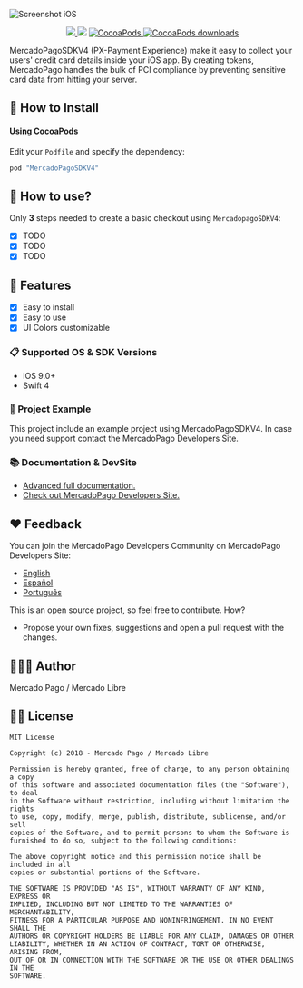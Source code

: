 ![Screenshot iOS](https://i.imgur.com/7nDmBpl.jpg)
<p align="center">
    <a href="https://travis-ci.org/mercadopago/px-ios">
      <img src="https://img.shields.io/travis/mercadopago/px-ios.svg">
    </a>
    <img src="https://img.shields.io/badge/Swift-4.1-orange.svg" />
    <a href="https://cocoapods.org/pods/MercadoPagoSDKV4">
        <img src="https://img.shields.io/cocoapods/v/px-ios.svg" alt="CocoaPods" />
    </a>
    <a href="https://cocoapods.org/pods/MercadoPagoSDKV4">
        <img src="https://img.shields.io/cocoapods/dt/MercadoPagoSDKV4.svg?style=flat" alt="CocoaPods downloads" />
    </a>
</p>

MercadoPagoSDKV4 (PX-Payment Experience) make it easy to collect your users' credit card details inside your iOS app. By creating tokens, MercadoPago handles the bulk of PCI compliance by preventing sensitive card data from hitting your server.

## 📲 How to Install

#### Using [CocoaPods](https://cocoapods.org)

Edit your `Podfile` and specify the dependency:

```ruby
pod "MercadoPagoSDKV4"
```

## 🐒 How to use?
Only **3** steps needed to create a basic checkout using `MercadopagoSDKV4`:
- [x] TODO
- [x] TODO
- [x] TODO

## 🌟 Features
- [x] Easy to install
- [x] Easy to use
- [x] UI Colors customizable

### 📋 Supported OS & SDK Versions
* iOS 9.0+
* Swift 4

### 🔮 Project Example
This project include an example project using MercadoPagoSDKV4. In case you need support contact the MercadoPago Developers Site.

### 📚 Documentation & DevSite
+ [Advanced full documentation.](http://mercadopago.github.io/px-ios/v4/)
+ [Check out MercadoPago Developers Site.](http://www.mercadopago.com.ar/developers)

## ❤️ Feedback
You can join the MercadoPago Developers Community on MercadoPago Developers Site:
+ [English](https://www.mercadopago.com.ar/developers/en/community/forum/)
+ [Español](https://www.mercadopago.com.ar/developers/es/community/forum/)
+ [Português](https://www.mercadopago.com.br/developers/pt/community/forum/)

This is an open source project, so feel free to contribute. How?
- Propose your own fixes, suggestions and open a pull request with the changes.


## 👨🏻‍💻 Author
Mercado Pago / Mercado Libre

## 👮🏻 License

```
MIT License

Copyright (c) 2018 - Mercado Pago / Mercado Libre

Permission is hereby granted, free of charge, to any person obtaining a copy
of this software and associated documentation files (the "Software"), to deal
in the Software without restriction, including without limitation the rights
to use, copy, modify, merge, publish, distribute, sublicense, and/or sell
copies of the Software, and to permit persons to whom the Software is
furnished to do so, subject to the following conditions:

The above copyright notice and this permission notice shall be included in all
copies or substantial portions of the Software.

THE SOFTWARE IS PROVIDED "AS IS", WITHOUT WARRANTY OF ANY KIND, EXPRESS OR
IMPLIED, INCLUDING BUT NOT LIMITED TO THE WARRANTIES OF MERCHANTABILITY,
FITNESS FOR A PARTICULAR PURPOSE AND NONINFRINGEMENT. IN NO EVENT SHALL THE
AUTHORS OR COPYRIGHT HOLDERS BE LIABLE FOR ANY CLAIM, DAMAGES OR OTHER
LIABILITY, WHETHER IN AN ACTION OF CONTRACT, TORT OR OTHERWISE, ARISING FROM,
OUT OF OR IN CONNECTION WITH THE SOFTWARE OR THE USE OR OTHER DEALINGS IN THE
SOFTWARE.
```
